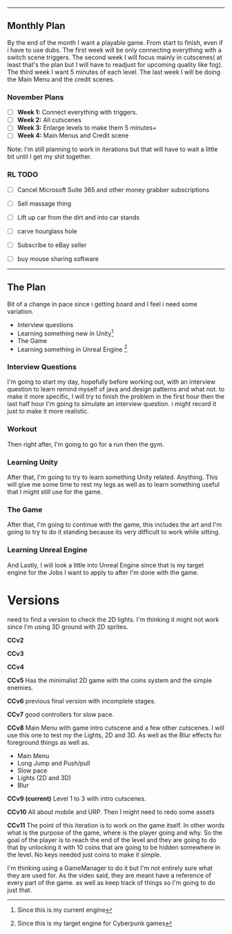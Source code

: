  ```toc
```
--- 
## Monthly Plan
By the end of the month I want a playable game. From start to finish, even if i have to use dubs. The first week will be only connecting everything with a switch scene triggers. The second week I will focus mainly in cutscenes( at least that's the plan but I will have to readjust for upcoming quality like fog). The third week I want 5 minutes of each level. The last week I will be doing the Main Menu and the credit scenes.
### November Plans

- [ ] **Week 1:** Connect everything with triggers.
- [ ] **Week 2:** All cutscenes
- [ ] **Week 3:** Enlarge levels to make them 5 minutes+
- [ ] **Week 4:** Main Menus and Credit scene

Note: I'm still planning to work in iterations but that will have to wait a little bit until I get my shit together.



### RL TODO
- [ ] Cancel Microsoft Suite 365 and other money grabber subscriptions
- [ ] Sell massage thing
- [ ] Lift up car from the dirt and into car stands
- [ ] carve hourglass hole
- [ ] Subscribe to eBay seller
- [ ] buy mouse sharing software


--- 
## The Plan
Bit of a change in pace since i getting board and I feel i need some variation.

- Interview questions
- Learning something new in Unity[^2]
- The Game
- Learning something in Unreal Engine [^1]

### Interview Questions
I'm going to start my day, hopefully before working out, with an interview question to learn remind myself of java and design patterns and what not. to make it more specific, I will try to finish the problem in the first hour then the last half hour I'm going to simulate an interview question. i might record it just to make it more realistic. 

### Workout
Then right after, I'm going to go for a run then the gym. 

### Learning Unity
After that, I'm going to try to learn something Unity related. Anything. This will give me some time to rest my legs as well as to learn something useful that I might still use for the game.

### The Game
After that, I'm going to continue with the game, this includes the art and I'm going to try to do it standing because its very difficult to work while sitting. 

###  Learning Unreal Engine
And Lastly, I will look a little into Unreal Engine since that is my target engine for the Jobs I want to apply to after I'm done with the game.

# Versions
need to find a version to check the 2D lights.  I'm thinking it might not work since I'm using 3D ground with 2D sprites. 

**CCv2**

**CCv3**

**CCv4**

**CCv5**
Has the minimalist 2D game with the coins system and the simple enemies.

**CCv6**
previous final version with incomplete stages.

**CCv7**
good controllers for slow pace.

**CCv8**
Main Menu with game intro cutscene and a few other cutscenes. I will use this one to test my the Lights, 2D and 3D. As well as the Blur effects for foreground things as well as.
- Main Menu
- Long Jump and Push/pull
- Slow pace
- Lights (2D and 3D)
- Blur

**CCv9 (current)**
Level 1 to 3 with intro cutscenes.

**CCv10**
All about mobile and URP. Then I might need to redo some assets

**CCv11**
The point of this iteration is to work on the game itself. In other words what is the purpose of the game, where is the player going and why. So the goal of the player is to reach the end of the level and they are going to do that by unlocking it with 10 coins that are going to be hidden somewhere in the level. No keys needed just coins to make it simple.

I'm thinking using a GameManager to do it but I'm not entirely sure what they are used for. As the video said, they are meant have a reference of every part of the game. as well as keep track of things so I'm going to do just that.




[^1]: Since this is my target engine for Cyberpunk games
[^2]: Since this is my current engine